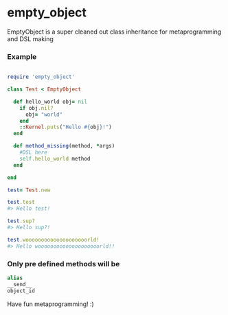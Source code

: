 empty_object
============

EmptyObject is a super cleaned out class inheritance for metaprogramming and DSL making

### Example

```ruby

require 'empty_object'

class Test < EmptyObject

  def hello_world obj= nil
    if obj.nil?
      obj= "world"
    end
    ::Kernel.puts("Hello #{obj}!")
  end

  def method_missing(method, *args)
    #DSL here
    self.hello_world method
  end

end

test= Test.new

test.test
#> Hello test!

test.sup?
#> Hello sup?!

test.woooooooooooooooooooorld!
#> Hello woooooooooooooooooooorld!!

```

### Only pre defined methods will be
```ruby
alias
__send__
object_id
```

Have fun metaprogramming! :)
